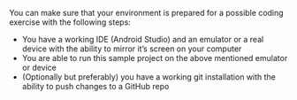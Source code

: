 You can make sure that your environment is prepared for a possible coding exercise with the following steps:
 - You have a working IDE (Android Studio) and an emulator or a real device with the ability to mirror it’s screen on your computer
 - You are able to run this sample project on the above mentioned emulator or device
 - (Optionally but preferably) you have a working git installation with the ability to push changes to a GitHub repo
